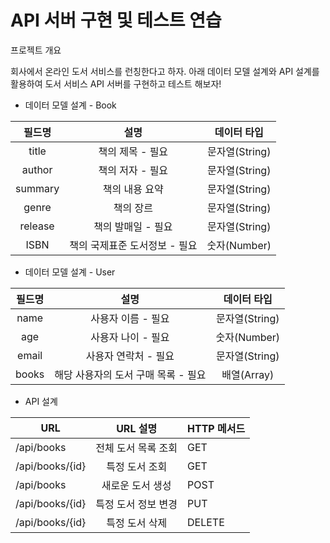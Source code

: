 # API 서버 구현 및 테스트 연습

프로젝트 개요

회사에서 온라인 도서 서비스를 런칭한다고 하자. 아래 데이터 모델 설계와 API 설계를 활용하여 도서 서비스 API 서버를 구현하고 테스트 해보자!

- 데이터 모델 설계 - Book

|필드명|설명|데이터 타입|
|:---:|:---:|:---:|
|title|책의 제목 - 필요|문자열(String)|
|author|책의 저자 - 필요|문자열(String)|
|summary|책의 내용 요약|문자열(String)|
|genre|책의 장르|문자열(String)|
|release|책의 발매일 - 필요|문자열(String)|
|ISBN|책의 국제표준 도서정보 - 필요|숫자(Number)|


- 데이터 모델 설계 - User

|필드명|설명|데이터 타입|
|:---:|:---:|:----------------:|
|name|사용자 이름 - 필요|문자열(String)|
|age|사용자 나이 - 필요|숫자(Number)|
|email|사용자 연락처 - 필요|문자열(String)|
|books|해당 사용자의 도서 구매 목록 - 필요|배열(Array)|

* API 설계

|URL|	URL 설명|	HTTP 메서드|
|---|:---:|---|
|/api/books| 전체 도서 목록 조회| GET|
|/api/books/{id}| 특정 도서 조회| GET|
|/api/books| 새로운 도서 생성| POST|
|/api/books/{id}| 특정 도서 정보 변경| PUT|
|/api/books/{id}|	특정 도서 삭제|	DELETE|

  
